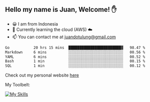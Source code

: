 ## Hello my name is Juan, Welcome! ✋

- 😀 I am from Indonesia
- 📖 Currently learning the cloud (AWS) ☁️
- 📫 You can contact me at juandotulung@gmail.com

<!--START_SECTION:waka-->

```txt
Go           20 hrs 15 mins  ████████████████████████▓   98.47 %
Markdown     6 mins          ░░░░░░░░░░░░░░░░░░░░░░░░░   00.56 %
YAML         6 mins          ░░░░░░░░░░░░░░░░░░░░░░░░░   00.52 %
Bash         1 min           ░░░░░░░░░░░░░░░░░░░░░░░░░   00.15 %
SQL          1 min           ░░░░░░░░░░░░░░░░░░░░░░░░░   00.12 %
```

<!--END_SECTION:waka-->

Check out my personal website [here](https://juanchristian.com)

My Toolbelt:

[![My Skills](https://skillicons.dev/icons?i=go,js,ts,nodejs,express,react,nextjs,vue,tailwind,vite,html,css,python,php,aws,bash,linux,postgres,mysql,redis,kafka,docker,vercel,netlify,vscode,figma)](https://skillicons.dev)

